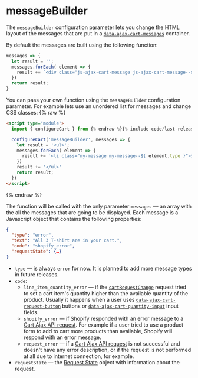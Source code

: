 # messageBuilder

The `messageBuilder` configuration parameter lets you change the HTML layout of the messages that are put in a [`data-ajax-cart-messages`](/reference/data-ajax-cart-messages/) container.

By default the messages are built using the following function:
```javascript
messages => {
  let result = '';
  messages.forEach( element => {
    result += `<div class="js-ajax-cart-message js-ajax-cart-message--${ element.type }">${ element.text }</div>`;
  })
  return result;
}
```

You can pass your own function using the `messageBuilder` configuration parameter. For example lets use an unordered list for messages and change CSS classes:
{% raw %}
```html
<script type="module">
  import { configureCart } from {% endraw %}{% include code/last-release-file-name.html asset_url=true %}{% raw %};

  configureCart('messageBuilder', messages => {
    let result = '<ul>';
    messages.forEach( element => {
      result += `<li class="my-message my-message--${ element.type }">${ element.text }</li>`;
    })
    result += '</ul>'
    return result;
  })
</script>
```
{% endraw %}

The function will be called with the only parameter `messages` — an array with the all the messages that are going to be displayed. Each message is a Javascript object that contains the following properties:
```json
{
  "type": "error",
  "text": "All 3 T-shirt are in your cart.",
  "code": "shopify_error",
  "requestState": {…}
}
```
* `type` — is always `error` for now. It is planned to add more message types in future releases.
* `code`:
  * `line_item_quantity_error` — if the [`cartRequestChange`](/reference/cartRequestChange/) request tried to set a cart item's quantity higher than the available quantity of the product. Usually it happens when a user uses [`data-ajax-cart-request-button`](/reference/data-ajax-cart-request-button/) buttons or [`data-ajax-cart-quantity-input`](/reference/data-ajax-cart-quantity-input/) input fields.
  * `shopify_error` — if Shopify responded with an error message to a [Cart Ajax API request](/reference/requests/). For example if a user tried to use a product form to add to cart more products than available, Shopify will respond with an error message.
  * `request_error` — if a [Cart Ajax API request](/reference/requests/) is not successful and doesn't have any error description, or if the request is not performed at all due to internet connection, for example.
* `requestState` — the [Request State](/reference/requestState/) object with information about the request.